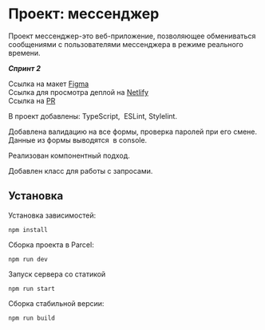 # Проект: мессенджер 
Проект мессенджер-это веб-приложение, позволяющее обмениваться сообщениями с пользователями мессенджера в режиме реального времени. 

***Спринт 2***

Ссылка на макет [Figma](https://www.figma.com/file/njyjjPgy6kp0n79tn3Mn3M/PChat?node-id=0%3A1&t=qJ1olCzblo437EyZ-1)  
Ссылка для просмотра деплой на [Netlify](https://pollimchat.netlify.app)    
Ссылка на [PR](https://github.com/PolinaMakarenko/middle.messenger.praktikum.yandex/pull/3)

В проект добавлены: TypeScript,  ESLint, Stylelint.

Добавлена валидацию на все формы, проверка паролей при его смене. Данные из формы выводятся  в console.

Реализован компонентный подход. 

Добавлен класс для работы с запросами. 


## Установка

Установка зависимостей:
```
npm install
```

Сборка проекта в Parcel:
```
npm run dev
```

Запуск сервера со статикой

```
npm run start
```

Сборка стабильной версии: 

```
npm run build
```

